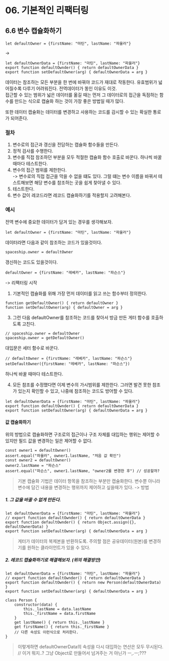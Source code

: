 # 06. 기본적인 리팩터링

## 6.6 변수 캡슐화하기

```JS
let defaultOwner = {firstName: "마틴", lastName: "파울러"}
```
-> 
```JS
let defaultOwnerData = {firstName: "마틴", lastName: "파울러"}
export function defaultOwnder() { return defaultOwnerData }
export function setDefaultOwner(arg) { defaultOwnerData = arg }
```
데이터는 참조하는 모든 부분을 한 번에 바꿔야 코드가 재대로 작동한다. 유효범위가 넓어질수록 다루기 어려워진다. 전역데이터가 똥인 이유도 이것.  
접근할 수 있는 범위가 넓은 데이터를 옮길 때는 먼저 그 데이터로의 접근을 독점하는 함수를 만드는 식으로 캡슐화 하는 것이 가장 좋은 방법일 때가 많다.  
  
또한 데이터 캡슐화는 데이터를 변경하고 사용하는 코드를 감시할 수 있는 확실한 통로가 되어준다.  

### 절차
 1. 변수로의 접근과 갱신을 전담하는 캡슐화 함수들을 만든다. 
 2. 정적 검사를 수행한다.
 3. 변수를 직접 참조하던 부분을 모두 적절한 캡슐화 함수 호출로 바꾼다. 하나씩 바꿀 때마다 테스트한다.
 4. 변수의 접근 범위를 제한한다.  
  -> 변수로의 직접 접근을 막을 수 없을 떄도 있다. 그럴 떄는 변수 이름을 바꿔서 테스트해보면 해당 변수를 참조하는 곳을 쉽게 찾아낼 수 있다.
 5. 테스트한다.
 6. 변수 값이 레코드라면 레코드 캡슐화하기를 적용할지 고려해본다.

### 예시
전역 변수에 중요한 데이터가 담겨 있는 경우를 생각해보자.  

```JS
let defaultOwner = {firstName: "마틴", lastName: "파울러"}
```
데이터라면 다음과 같이 참조하는 코드가 있을것이다.
```JS
spaceship.owner = defaultOwner
```
갱신하는 코드도 있을것이다.
```JS
defaultOwner = {firstName: "레베카", lastName: "파슨스"}
```
-> 리팩터링 시작
1. 기본적인 캡슐화를 위해 가장 먼저 데이터를 읽고 쓰는 함수부터 정의한다.

```JS
function getDefaultOwner() { return defaultOwner }
function setDefaultOwner(arg) { defaultOwner = arg }
```
3. 그런 다음 defaultOwner를 참조하는 코드를 찾아서 방금 만든 게터 함수를 호출하도록 고친다.

```JS
// spaceship.owner = defaultOwner
spaceship.owner = getDefaultOwner()
```
대입문은 세터 함수로 바꾼다.
```JS
// defaultOwner = {firstName: "레베카", lastName: "파슨스"}
setDefaultOwner({firstName: "레베카", lastName: "파슨스"})
```
하나씩 바꿀 때마다 테스트한다.  

4. 모든 참조를 수정했다면 이제 변수의 가시범위를 제한한다. 그러면 발견 못한 참조가 있는지 확인할 수 있고, 나중에 참조하는 코드도 방어할 수 있다. 
```JS
let defaultOwnerData = {firstName: "마틴", lastName: "파울러"}
export function defaultOwnder() { return defaultOwnerData }
export function setDefaultOwner(arg) { defaultOwnerData = arg }
```

#### 값 캡술화하기
위의 방법으로 캡슐화하면 구조로의 접근이나 구조 자체를 대입하는 행위는 제어할 수 있지만 필드 값을 변경하는 일은 제어할 수 없다.
```JS
const owner1 = defaultOwner()
assert.equal("파울러", owner1.lastName, "처음 값 확인")
const owner2 = defaultOwner()
owner2.lastName = "파슨스"
assert.equal("파슨스", owner1.lastName, "owner2를 변경한 후") // 성공할까?
```
> 기본 캡슐화 기법은 데이터 항목을 참조하는 부분만 캡슐화한다. 변수뿐 아니라 변수에 담긴 내용을 변경하는 행위까지 제어하고 싶을때가 있다.
-> 방법
##### 1. 그 값을 바꿀 수 없게 만든다.
```JS
let defaultOwnerData = {firstName: "마틴", lastName: "파울러"}
// export function defaultOwnder() { return defaultOwnerData }
export function defaultOwnder() { return Object.assign({}, defaultOwnerData) }
export function setDefaultOwner(arg) { defaultOwnerData = arg }
```
> 게터가 데이터의 복제본을 반환하도록. 주의할 점은 공유데이터(원본)를 변경하기를 원하는 클라이언트가 있을 수 있다.

##### 2. 레코드 캡슐화하기로 해결해보자. (위의 해결방안)
```JS
let defaultOwnerData = {firstName: "마틴", lastName: "파울러"}
// export function defaultOwnder() { return defaultOwnerData }
export function defaultOwnder() { return new Person(defaultOwnerData) }
export function setDefaultOwner(arg) { defaultOwnerData = arg }

class Person {
	constructor(data) {
		this._lastName = data.lastName
		this._firstName = data.firstName
	}
	get lastName() { return this._lastName }
	get firstName() { return this._firstName }
	// 다른 속성도 이런식으로 처리한다.
}
```
> 이렇게하면 defaultOwnerData의 속성을 다시 대입하는 연산은 모두 무시된다. // 이거 뭐지..? 그냥 Object로 만들어서 넘겨주는 거 아닌가 ㅡ,.ㅡ;???


































